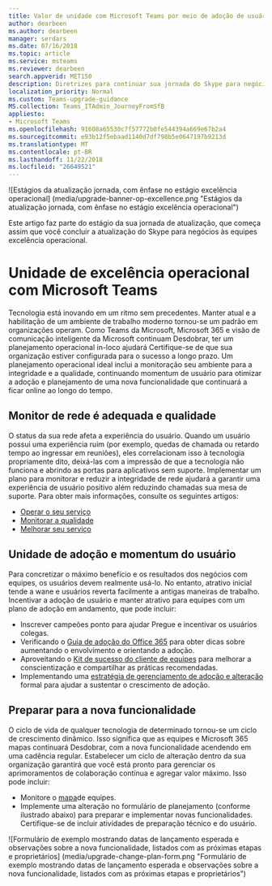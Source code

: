 ```yaml
---
title: Valor de unidade com Microsoft Teams por meio de adoção de usuário - Teams da Microsoft
author: dearbeen
ms.author: dearbeen
manager: serdars
ms.date: 07/16/2018
ms.topic: article
ms.service: msteams
ms.reviewer: dearbeen
search.appverid: MET150
description: Diretrizes para continuar sua jornada do Skype para negócios a Microsoft Teams
localization_priority: Normal
ms.custom: Teams-upgrade-guidance
MS.collection: Teams_ITAdmin_JourneyFromSfB
appliesto:
- Microsoft Teams
ms.openlocfilehash: 91608a65530c7f57772b0fe544394a669e67b2a4
ms.sourcegitcommit: e93b12f5ebaad1140d7df798b5e0647197b9213d
ms.translationtype: MT
ms.contentlocale: pt-BR
ms.lasthandoff: 11/22/2018
ms.locfileid: "26649521"
---
```

![Estágios da atualização jornada, com ênfase no estágio excelência operacional] (media/upgrade-banner-op-excellence.png "Estágios da atualização jornada, com ênfase no estágio excelência operacional")

Este artigo faz parte do estágio da sua jornada de atualização, que começa assim que você concluir a atualização do Skype para negócios às equipes excelência operacional.

# <a name="drive-operational-excellence-with-microsoft-teams"></a>Unidade de excelência operacional com Microsoft Teams

Tecnologia está inovando em um ritmo sem precedentes. Manter atual e a habilitação de um ambiente de trabalho moderno tornou-se um padrão em organizações operam. Como Teams da Microsoft, Microsoft 365 e visão de comunicação inteligente da Microsoft continuam Desdobrar, ter um planejamento operacional in-loco ajudará Certifique-se de que sua organização estiver configurada para o sucesso a longo prazo. Um planejamento operacional ideal inclui a monitoração seu ambiente para a integridade e a qualidade, continuando momentum de usuário para otimizar a adoção e planejamento de uma nova funcionalidade que continuará a ficar online ao longo do tempo.

## <a name="monitor-for-network-health-and-quality"></a>Monitor de rede é adequada e qualidade

O status da sua rede afeta a experiência do usuário. Quando um usuário possui uma experiência ruim (por exemplo, quedas de chamada ou retardo tempo ao ingressar em reuniões), eles correlacionam isso à tecnologia propriamente dito, deixá-las com a impressão de que a tecnologia não funciona e abrindo as portas para aplicativos sem suporte. Implementar um plano para monitorar e reduzir a integridade de rede ajudará a garantir uma experiência de usuário positivo além reduzindo chamadas sua mesa de suporte. Para obter mais informações, consulte os seguintes artigos:

-   [Operar o seu serviço](upgrade-operate-my-service.md)
-   [Monitorar a qualidade](upgrade-monitor-quality.md)
-   [Melhorar seu serviço](upgrade-enhance-my-service.md)

## <a name="drive-user-momentum-and-adoption"></a>Unidade de adoção e momentum do usuário

Para concretizar o máximo benefício e os resultados dos negócios com equipes, os usuários devem realmente usá-lo. No entanto, atrativo inicial tende a wane e usuários reverta facilmente a antigas maneiras de trabalho. Incentivar a adoção de usuário e manter atrativo para equipes com um plano de adoção em andamento, que pode incluir:

-   Inscrever campeões ponto para ajudar Pregue e incentivar os usuários colegas.
-   Verificando o [Guia de adoção do Office 365](https://go.microsoft.com/fwlink/?linkid=859045) para obter dicas sobre aumentando o envolvimento e orientando a adoção.
-   Aproveitando o [Kit de sucesso do cliente de equipes](https://download.microsoft.com/download/A/E/9/AE984CD4-CF4B-41E7-9ABD-6735E3F01897/MicrosoftTeamsCustomerSuccessKit.zip) para melhorar a conscientização e compartilhar as práticas recomendadas.
-   Implementando uma [estratégia de gerenciamento de adoção e alteração](http://www.successwithteams.com/) formal para ajudar a sustentar o crescimento de adoção.

## <a name="prepare-for-new-functionality"></a>Preparar para a nova funcionalidade

O ciclo de vida de qualquer tecnologia de determinado tornou-se um ciclo de crescimento dinâmico. Isso significa que as equipes e Microsoft 365 mapas continuará Desdobrar, com a nova funcionalidade acendendo em uma cadência regular. Estabelecer um ciclo de alteração dentro da sua organização garantirá que você está pronto para gerenciar os aprimoramentos de colaboração contínua e agregar valor máximo. Isso pode incluir:

-   Monitore o [mapa](https://products.office.com/business/office-365-roadmap?filters=microsoft%20teams)de equipes.
-   Implemente uma alteração no formulário de planejamento (conforme ilustrado abaixo) para preparar e implementar novas funcionalidades. Certifique-se de incluir atividades de preparação técnico e do usuário.

![Formulário de exemplo mostrando datas de lançamento esperada e observações sobre a nova funcionalidade, listados com as próximas etapas e proprietários] (media/upgrade-change-plan-form.png "Formulário de exemplo mostrando datas de lançamento esperada e observações sobre a nova funcionalidade, listados com as próximas etapas e proprietários")
